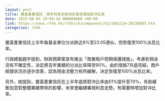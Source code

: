 ```yaml
---
layout: post
title: 置富產業信託：視乎利率走勢決定會否增加對沖比率
date: 2022-08-05 19:04:14.000000000 +08:00
link: https://news.rthk.hk/rthk/ch/component/k2/1661114-20220805.htm
categories: rthk
---
```


置富產業信託上半年每基金單位分派跌近8%至23.05港仙，但恢復至100%派息比率。

行政總裁趙宇提到，財政預算案宣布推出「商業租戶短期保護措施」，考慮到現金流有不確定性，決定將去年業績的分派比率降至90%。由於措施7月底完結，商戶經營狀況亦逐步改善，認為現金流壓力有所緩解，決定恢復至100%派息比率。

另外，她提到，置富產業信託在上半年底將對沖比率由51%提升至70%，有助緩衝加息對整體業績帶來的影響，未來會繼續審視利息走勢，有需要時增加對沖比率。
